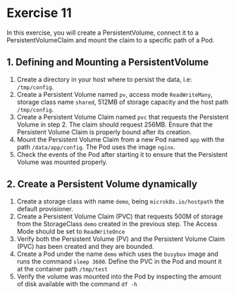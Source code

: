 # Exercise 11

In this exercise, you will create a PersistentVolume, connect it to a PersistentVolumeClaim and mount the claim to a specific path of a Pod.

## 1. Defining and Mounting a PersistentVolume

1. Create a directory in your host where to persist the data, i.e: `/tmp/config`.
2. Create a Persistent Volume named `pv`, access mode `ReadWriteMany`, storage class name `shared`, 512MB of storage capacity and the host path `/tmp/config`.
3. Create a Persistent Volume Claim named `pvc` that requests the Persistent Volume in step 2. The claim should request 256MB. Ensure that the Persistent Volume Claim is properly bound after its creation.
4. Mount the Persistent Volume Claim from a new Pod named `app` with the path `/data/app/config`. The Pod uses the image `nginx`.
5. Check the events of the Pod after starting it to ensure that the Persistent Volume was mounted properly.

## 2. Create a Persistent Volume dynamically

1. Create a storage class with name `demo`, being `microk8s.io/hostpath` the default provisioner.
2. Create a Persistent Volume Claim (PVC) that requests 500M of storage from the StorageClass `demo` created in the previous step. The Access Mode should be set to `ReadWriteOnce`
3. Verify both the Persistent Volume (PV) and the Persistent Volume Claim (PVC) has been created and they are bounded.
4. Create a Pod under the name `demo` which uses the `busybox` image and runs the command `sleep 3600`. Define the PVC in the Pod and mount it at the container path `/tmp/test`
5. Verify the volume was mounted into the Pod by inspecting the amount of disk available with the command `df -h`
